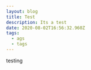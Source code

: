 ```yaml
---
layout: blog
title: Test
description: Its a test
date: 2020-08-02T16:56:32.960Z
tags:
  - ags
  - tags
---
```

testing